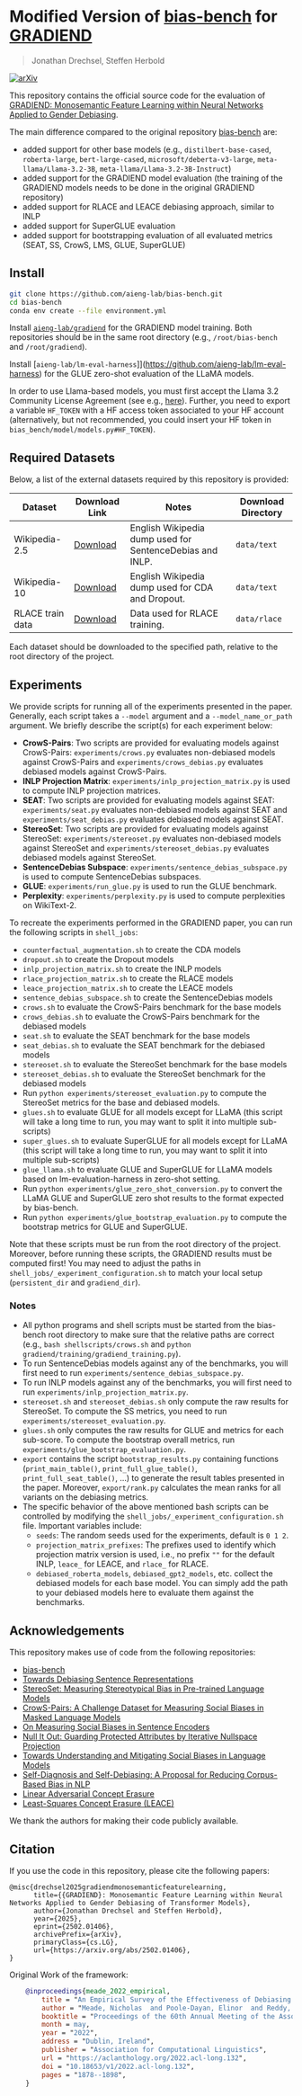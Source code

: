 # Modified Version of [bias-bench](https://github.com/McGill-NLP/bias-bench) for [GRADIEND](https://github.com/aieng-lab/gradiend)
> Jonathan Drechsel, Steffen Herbold

[![arXiv](https://img.shields.io/badge/arXiv-2502.01406-blue.svg)](https://arxiv.org/abs/2502.01406)

This repository contains the official source code for the evaluation of [GRADIEND: Monosemantic Feature Learning within Neural Networks Applied to Gender Debiasing](https://github.com/aieng-lab/gradiend).

The main difference compared to the original repository [bias-bench](https://github.com/McGill-NLP/bias-bench) are:

- added support for other base models (e.g., `distilbert-base-cased`, `roberta-large`, `bert-large-cased`, `microsoft/deberta-v3-large`, `meta-llama/Llama-3.2-3B`, `meta-llama/Llama-3.2-3B-Instruct`)
- added support for the GRADIEND model evaluation (the training of the GRADIEND models needs to be done in the original GRADIEND repository)
- added support for RLACE and LEACE debiasing approach, similar to INLP
- added support for SuperGLUE evaluation
- added support for bootstrapping evaluation of all evaluated metrics (SEAT, SS, CrowS, LMS, GLUE, SuperGLUE) 

## Install
```bash
git clone https://github.com/aieng-lab/bias-bench.git
cd bias-bench 
conda env create --file environment.yml
```

Install [`aieng-lab/gradiend`](https://github.com/aieng-lab/gradiend) for the GRADIEND model training. Both repositories should be in the same root directory (e.g., `/root/bias-bench` and `/root/gradiend`).

Install [`aieng-lab/lm-eval-harness`]](https://github.com/aieng-lab/lm-eval-harness) for the GLUE zero-shot evaluation of the LLaMA models. 

In order to use Llama-based models, you must first accept the Llama 3.2 Community License Agreement (see e.g., [here](https://huggingface.co/meta-llama/Llama-3.2-3B)). Further, you need to export a variable `HF_TOKEN` with a HF access token associated to your HF account (alternatively, but not recommended, you could insert your HF token in `bias_bench/model/models.py#HF_TOKEN`).


## Required Datasets
Below, a list of the external datasets required by this repository is provided:

Dataset | Download Link                                                                                  | Notes                                                    | Download Directory
--------|------------------------------------------------------------------------------------------------|----------------------------------------------------------|-------------------
Wikipedia-2.5 | [Download](https://drive.google.com/file/d/1JSlm8MYDbNjpMPnKbb91T-xZnlWAZmZl/view?usp=sharing) | English Wikipedia dump used for SentenceDebias and INLP. | `data/text`
Wikipedia-10 | [Download](https://drive.google.com/file/d/1boQTn44RnHdxWeUKQAlRgQ7xrlQ_Glwo/view?usp=sharing) | English Wikipedia dump used for CDA and Dropout.         | `data/text`
RLACE train data | [Download](https://nlp.biu.ac.il/~ravfogs/rlace-cr/bios/bios_data/train.pickle)                | Data used for RLACE training.                            | `data/rlace`

Each dataset should be downloaded to the specified path, relative to the root directory of the project.

## Experiments
We provide scripts for running all of the experiments presented in the paper.
Generally, each script takes a `--model` argument and a `--model_name_or_path` argument.
We briefly describe the script(s) for each experiment below:

* **CrowS-Pairs**: Two scripts are provided for evaluating models against CrowS-Pairs: `experiments/crows.py` evaluates non-debiased
  models against CrowS-Pairs and `experiments/crows_debias.py` evaluates debiased models against CrowS-Pairs.
* **INLP Projection Matrix**: `experiments/inlp_projection_matrix.py` is used to compute INLP projection matrices.
* **SEAT**: Two scripts are provided for evaluating models against SEAT: `experiments/seat.py` evaluates non-debiased models against SEAT and
  `experiments/seat_debias.py` evaluates debiased models against SEAT.
* **StereoSet**: Two scripts are provided for evaluating models against StereoSet: `experiments/stereoset.py` evaluates non-debiased models against StereoSet and
  `experiments/stereoset_debias.py` evaluates debiased models against StereoSet.
* **SentenceDebias Subspace**: `experiments/sentence_debias_subspace.py` is used to compute SentenceDebias subspaces.
* **GLUE**: `experiments/run_glue.py` is used to run the GLUE benchmark.
* **Perplexity**: `experiments/perplexity.py` is used to compute perplexities on WikiText-2.

To recreate the experiments performed in the GRADIEND paper, you can run the following scripts in `shell_jobs`:
* `counterfactual_augmentation.sh` to create the CDA models
* `dropout.sh` to create the Dropout models
* `inlp_projection_matrix.sh` to create the INLP models
* `rlace_projection_matrix.sh` to create the RLACE models
* `leace_projection_matrix.sh` to create the LEACE models
* `sentence_debias_subspace.sh` to create the SentenceDebias models
* `crows.sh` to evaluate the CrowS-Pairs benchmark for the base models
* `crows_debias.sh` to evaluate the CrowS-Pairs benchmark for the debiased models
* `seat.sh` to evaluate the SEAT benchmark for the base models
* `seat_debias.sh` to evaluate the SEAT benchmark for the debiased models
* `stereoset.sh` to evaluate the StereoSet benchmark for the base models
* `stereoset_debias.sh` to evaluate the StereoSet benchmark for the debiased models
* Run `python experiments/stereoset_evaluation.py` to compute the StereoSet metrics for the base and debiased models.
* `glues.sh` to evaluate GLUE for all models except for LLaMA (this script will take a long time to run, you may want to split it into multiple sub-scripts)
* `super_glues.sh` to evaluate SuperGLUE for all models except for LLaMA (this script will take a long time to run, you may want to split it into multiple sub-scripts)
* `glue_llama.sh` to evaluate GLUE and SuperGLUE for LLaMA models based on lm-evaluation-harness in zero-shot setting.
* Run `python experiments/glue_zero_shot_conversion.py` to convert the LLaMA GLUE and SuperGLUE zero shot results to the format expected by bias-bench.
* Run `python experiments/glue_bootstrap_evaluation.py` to compute the bootstrap metrics for GLUE and SuperGLUE.

Note that these scripts must be run from the root directory of the project.
Moreover, before running these scripts, the GRADIEND results must be computed first!
You may need to adjust the paths in `shell_jobs/_experiment_configuration.sh` to match your local setup (`persistent_dir` and `gradiend_dir`).

### Notes
* All python programs and shell scripts must be started from the bias-bench root directory to make sure that the relative paths are correct (e.g., `bash shellscripts/crows.sh` and `python gradiend/training/gradiend_training.py`).
* To run SentenceDebias models against any of the benchmarks, you will first need to run `experiments/sentence_debias_subspace.py`.
* To run INLP models against any of the benchmarks, you will first need to run `experiments/inlp_projection_matrix.py`.
* `stereoset.sh` and `stereoset_debias.sh` only compute the raw results for StereoSet. To compute the SS metrics, you need to run `experiments/stereoset_evaluation.py`.
* `glues.sh` only computes the raw results for GLUE and metrics for each sub-score. To compute the bootstrap overall metrics, run `experiments/glue_bootstrap_evaluation.py`.
* `export` contains the script `bootstrap_results.py` containing functions (`print_main_table()`, `print_full_glue_table()`, `print_full_seat_table()`, ...) to generate the result tables presented in the paper. Moreover, `export/rank.py` calculates the mean ranks for all variants on the debiasing metrics. 
* The specific behavior of the above mentioned bash scripts can be controlled by modifying the `shell_jobs/_experiment_configuration.sh` file. Important variables include:
  * `seeds`: The random seeds used for the experiments, default is `0 1 2`.
  * `projection_matrix_prefixes`: The prefixes used to identify which projection matrix version is used, i.e., no prefix `""` for the default INLP, `leace_` for LEACE, and `rlace_` for RLACE.
  * `debiased_roberta_models`, `debiased_gpt2_models`, etc. collect the debiased models for each base model. You can simply add the path to your debiased models here to evaluate them against the benchmarks.

## Acknowledgements
This repository makes use of code from the following repositories:

* [bias-bench](https://github.com/McGill-NLP/bias-bench)
* [Towards Debiasing Sentence Representations](https://github.com/pliang279/sent_debias)
* [StereoSet: Measuring Stereotypical Bias in Pre-trained Language Models](https://github.com/moinnadeem/stereoset)
* [CrowS-Pairs: A Challenge Dataset for Measuring Social Biases in Masked Language Models](https://github.com/nyu-mll/crows-pairs)
* [On Measuring Social Biases in Sentence Encoders](https://github.com/w4ngatang/sent-bias)
* [Null It Out: Guarding Protected Attributes by Iterative Nullspace Projection](https://github.com/shauli-ravfogel/nullspace_projection)
* [Towards Understanding and Mitigating Social Biases in Language Models](https://github.com/pliang279/lm_bias)
* [Self-Diagnosis and Self-Debiasing: A Proposal for Reducing Corpus-Based Bias in NLP](https://direct.mit.edu/tacl/article/doi/10.1162/tacl_a_00434/108865/Self-Diagnosis-and-Self-Debiasing-A-Proposal-for)
* [Linear Adversarial Concept Erasure](https://github.com/shauli-ravfogel/rlace-icml)
* [Least-Squares Concept Erasure (LEACE)](https://github.com/EleutherAI/concept-erasure)

We thank the authors for making their code publicly available.

## Citation
If you use the code in this repository, please cite the following papers:
```
@misc{drechsel2025gradiendmonosemanticfeaturelearning,
      title={{GRADIEND}: Monosemantic Feature Learning within Neural Networks Applied to Gender Debiasing of Transformer Models}, 
      author={Jonathan Drechsel and Steffen Herbold},
      year={2025},
      eprint={2502.01406},
      archivePrefix={arXiv},
      primaryClass={cs.LG},
      url={https://arxiv.org/abs/2502.01406}, 
}
```

Original Work of the framework:
```bibtex
    @inproceedings{meade_2022_empirical,
        title = "An Empirical Survey of the Effectiveness of Debiasing Techniques for Pre-trained Language Models",
        author = "Meade, Nicholas  and Poole-Dayan, Elinor  and Reddy, Siva",
        booktitle = "Proceedings of the 60th Annual Meeting of the Association for Computational Linguistics (Volume 1: Long Papers)",
        month = may,
        year = "2022",
        address = "Dublin, Ireland",
        publisher = "Association for Computational Linguistics",
        url = "https://aclanthology.org/2022.acl-long.132",
        doi = "10.18653/v1/2022.acl-long.132",
        pages = "1878--1898",
    }
```
